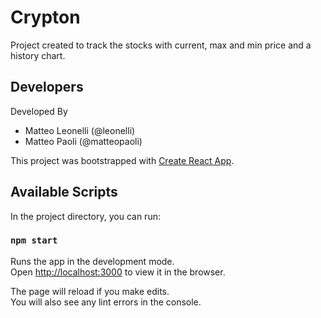 # Crypton

Project created to track the stocks with current, max and min price and a history chart.


## Developers

Developed By 
- Matteo Leonelli (@leonelli)
- Matteo Paoli (@matteopaoli)

This project was bootstrapped with [Create React App](https://github.com/facebook/create-react-app).

## Available Scripts

In the project directory, you can run:

### `npm start`

Runs the app in the development mode.<br />
Open [http://localhost:3000](http://localhost:3000) to view it in the browser.

The page will reload if you make edits.<br />
You will also see any lint errors in the console.